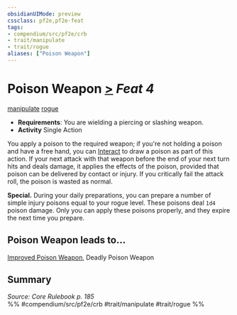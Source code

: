```yaml
---
obsidianUIMode: preview
cssclass: pf2e,pf2e-feat
tags:
- compendium/src/pf2e/crb
- trait/manipulate
- trait/rogue
aliases: ["Poison Weapon"]
---
```

# Poison Weapon  [>](/rules/core-rulebook/chapter-9-playing-the-game.md#Actions "Single Action") *Feat 4*  
[manipulate](/rules/traits/manipulate.md)  [rogue](/rules/traits/rogue.md)  

- **Requirements**: You are wielding a piercing or slashing weapon.
- **Activity** Single Action

You apply a poison to the required weapon; if you're not holding a poison and have a free hand, you can [Interact](/rules/actions/interact.md) to draw a poison as part of this action. If your next attack with that weapon before the end of your next turn hits and deals damage, it applies the effects of the poison, provided that poison can be delivered by contact or injury. If you critically fail the attack roll, the poison is wasted as normal.

**Special.** During your daily preparations, you can prepare a number of simple injury poisons equal to your rogue level. These poisons deal `1d4` poison damage. Only you can apply these poisons properly, and they expire the next time you prepare.

## Poison Weapon leads to...

[Improved Poison Weapon](/compendium/feats/improved-poison-weapon.md), Deadly Poison Weapon

## Summary

*Source: Core Rulebook p. 185*  
%% #compendium/src/pf2e/crb #trait/manipulate #trait/rogue %%